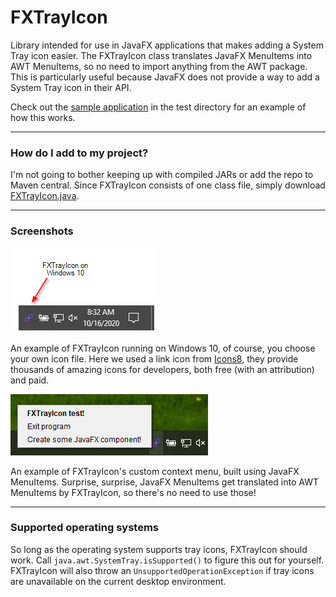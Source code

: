 # FXTrayIcon

Library intended for use in JavaFX applications that makes adding a System Tray icon easier.
The FXTrayIcon class translates JavaFX MenuItems into AWT MenuItems, so no need to import anything
from the AWT package. This is particularly useful because JavaFX does not provide a way to add a 
System Tray icon in their API. 

Check out the [sample application](./src/test/java/com/jfxdev/fxtrayicon/IconTest.java) in the test directory for an example of how this works. 

---

### How do I add to my project? 

I'm not going to bother keeping up with compiled JARs or add the repo to Maven central.
Since FXTrayIcon consists of one class file, simply download [FXTrayIcon.java](./src/main/java/com/jfxdev/fxtrayicon/FXTrayIcon.java).

---

### Screenshots

![FXTrayIcon example](./img/fxtrayicon-1.png)

An example of FXTrayIcon running on Windows 10, of course, you choose your own icon file.
Here we used a link icon from [Icons8](https://www.icons8.com), they provide thousands of amazing
 icons for developers, both free (with an attribution) and paid.


![FXTrayIcon menu example](./img/fxtrayicon-2.png)

An example of FXTrayIcon's custom context menu, built using JavaFX MenuItems.
Surprise, surprise, JavaFX MenuItems get translated into AWT MenuItems by FXTrayIcon,
so there's no need to use those!

---

### Supported operating systems

So long as the operating system supports tray icons, FXTrayIcon should work.
Call `java.awt.SystemTray.isSupported()` to figure this out for yourself.
FXTrayIcon will also throw an `UnsupportedOperationException` if tray icons
are unavailable on the current desktop environment.